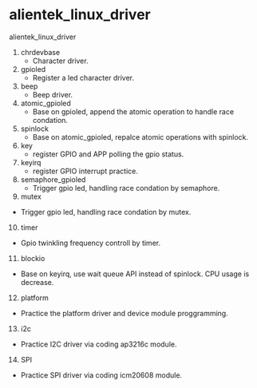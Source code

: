 # alientek_linux_driver
alientek_linux_driver

1. chrdevbase
   * Character driver.
2. gpioled
   * Register a led character driver.
3. beep
   * Beep driver.
4. atomic_gpioled
   * Base on gpioled, append the atomic operation to handle race condation.
5. spinlock
   * Base on atomic_gpioled, repalce atomic operations with spinlock.
6. key
   * register GPIO and APP polling the gpio status.
7. keyirq
   * register GPIO interrupt practice.
8. semaphore_gpioled
   * Trigger gpio led, handling race condation by semaphore.
9.  mutex
   * Trigger gpio led, handling race condation by mutex.
10. timer
   * Gpio twinkling frequency controll by timer.
11. blockio
   * Base on keyirq, use wait queue API instead of spinlock. CPU usage is decrease.
12. platform
   * Practice the platform driver and device module proggramming.
13. i2c
   * Practice I2C driver via coding ap3216c module.
14. SPI
   * Practice SPI driver via coding icm20608 module.
